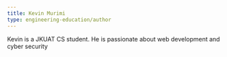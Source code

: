 ```yaml
---
title: Kevin Murimi
type: engineering-education/author
---
```



Kevin is a JKUAT CS student. He is passionate about web development and cyber security
